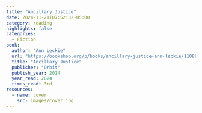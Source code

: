 ```yaml
---
title: "Ancillary Justice"
date: 2024-11-21T07:52:32-05:00
category: reading
highlights: false
categories:
  - Fiction
book:
  author: "Ann Leckie"
  url: "https://bookshop.org/p/books/ancillary-justice-ann-leckie/110863?ean=9780316565172"
  title: "Ancillary Justice"
  publisher: "Orbit"
  publish_year: 2014
  year_read: 2024
  times_read: 3rd
resources:
  - name: cover
    src: images/cover.jpg
---
```


